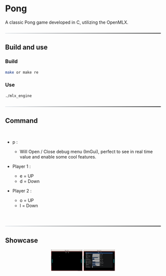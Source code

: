 # Pong
A classic Pong game developed in C, utilizing the OpenMLX.

![-----------------------------------------------------](https://raw.githubusercontent.com/NyTekCFW/NyTekCFW/master/assets/line.png)

## Build and use

### Build
```bash
make or make re
```

### Use
```bash
./mlx_engine
```

![-----------------------------------------------------](https://raw.githubusercontent.com/NyTekCFW/NyTekCFW/master/assets/line.png)

## Command
<br>

- p :
    - Will Open / Close debug menu (ImGui), perfect to see in real time value and enable some cool features.

- Player 1 :
   - e = UP
   - d = Down

- Player 2 :
    - o = UP
    - l = Down
</br>

![-----------------------------------------------------](https://raw.githubusercontent.com/NyTekCFW/NyTekCFW/master/assets/line.png)

## Showcase
<div align="center">
<img src="https://raw.githubusercontent.com/NyTekCFW/Games/main/asset/pong.png" alt="pong" width="20%">
<img src="https://raw.githubusercontent.com/NyTekCFW/Games/main/asset/pong_debug.png" alt="pong debug" width="20%">
</div>
